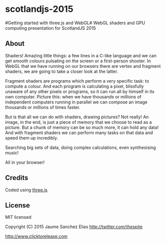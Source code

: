 scotlandjs-2015
=============

#Getting started with three.js and WebGL#
WebGL shaders and GPU computing presentation for ScotlandJS 2015

About
-----

Shaders! Amazing little things: a few lines in a C-like language and we can get smooth colours pulsating on the screen or a first-person shooter. In WebGL that we have running on our browsers there are vertex and fragment shaders, we are going to take a closer look at the latter.

Fragment shaders are programs which perform a very specific task: to compute a colour. And each program is calculating a pixel, blissfully unaware of any other pixels or programs, so it can run all by himself in its own computer. Picture this: when we have thousands or millions of independent computers running in parallel we can compose an image thousands or millions of times faster.

But is that all we can do with shaders, drawing pictures? Not really! An image, in the end, is just a piece of memory that we choose to read as a picture. But a chunk of memory can be so much more, it can hold any data! And with fragment shaders we can perform many tasks on that data and speed them up incredibly.

Searching big sets of data, doing complex calculations, even synthesising music!

All in your browser!

Credits
-------

Coded using [three.js](http://www.threejs.org)

License
-------

MIT licensed

Copyright (C) 2015 Jaume Sanchez Elias http://twitter.com/thespite

http://www.clicktorelease.com